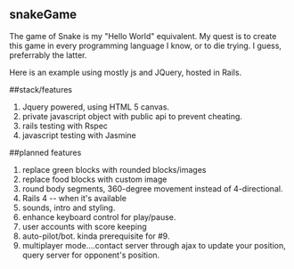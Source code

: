 ## snakeGame

The game of Snake is my "Hello World" equivalent.  My quest is to create this game in every programming language I know, or to die trying.  I guess, preferrably the latter.

Here is an example using mostly js and JQuery, hosted in Rails.

##stack/features

1. Jquery powered, using HTML 5 canvas.
2. private javascript object with public api to prevent cheating.
3. rails testing with Rspec
4. javascript testing with Jasmine

##planned features
1. replace green blocks with rounded blocks/images
2. replace food blocks with custom image
3. round body segments, 360-degree movement instead of 4-directional.
4. Rails 4 -- when it's available
5. sounds, intro and styling.
6. enhance keyboard control for play/pause.
7. user accounts with score keeping
9. auto-pilot/bot.  kinda prerequisite for #9.
8. multiplayer mode....contact server through ajax to update your position, query server for opponent's position.


